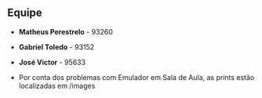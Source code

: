 
## Equipe
- **Matheus Perestrelo** - 93260
- **Gabriel Toledo** - 93152
- **José Victor** - 95633

- Por conta dos problemas com Emulador em Sala de Aula, as prints estão localizadas em /images

